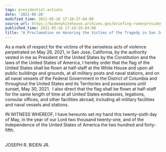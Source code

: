```yaml
---
tags: presidential-actions
date: '2021-05-26'
modified_time: 2021-05-26 17:18:27-04:00
source_url: https://bidenwhitehouse.archives.gov/briefing-room/presidential-actions/2021/05/26/a-proclamation-on-honoring-the-victims-of-the-tragedy-in-san-jose-california/
published_time: 2021-05-26 17:18:26-04:00
title: "A Proclamation on Honoring the Victims of the Tragedy in San Jose,\_California"
---
```

 
As a mark of respect for the victims of the senseless acts of violence
perpetrated on May 26, 2021, in San Jose, California, by the authority
vested in me as President of the United States by the Constitution and
the laws of the United States of America, I hereby order that the flag
of the United States shall be flown at half-staff at the White House and
upon all public buildings and grounds, at all military posts and naval
stations, and on all naval vessels of the Federal Government in the
District of Columbia and throughout the United States and its
Territories and possessions until sunset, May 30, 2021.  I also direct
that the flag shall be flown at half-staff for the same length of time
at all United States embassies, legations, consular offices, and other
facilities abroad, including all military facilities and naval vessels
and stations.

IN WITNESS WHEREOF, I have hereunto set my hand this twenty-sixth day of
May, in the year of our Lord two thousand twenty-one, and of the
Independence of the United States of America the two hundred and
forty-fifth.  
 

JOSEPH R. BIDEN JR.
